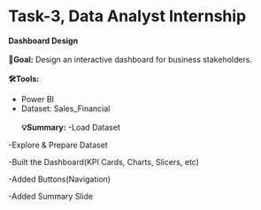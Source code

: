 # Task-3, Data Analyst Internship

**Dashboard Design**<br><br>
**🎯Goal:** Design an interactive dashboard for business stakeholders.<br><br>
**🛠️Tools:**
- Power BI
- Dataset: Sales_Financial<br><br>
**💡Summary:**
-Load Dataset

-Explore & Prepare Dataset

-Built the Dashboard(KPI Cards, Charts, Slicers, etc)

-Added Buttons(Navigation)

-Added Summary Slide





